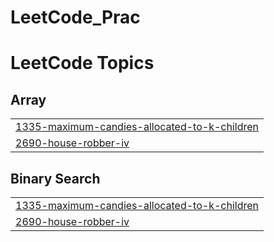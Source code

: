 # LeetCode_Prac
<!---LeetCode Topics Start-->
# LeetCode Topics
## Array
|  |
| ------- |
| [1335-maximum-candies-allocated-to-k-children](https://github.com/Aditya-Ingale/LeetCode_Prac/tree/master/1335-maximum-candies-allocated-to-k-children) |
| [2690-house-robber-iv](https://github.com/Aditya-Ingale/LeetCode_Prac/tree/master/2690-house-robber-iv) |
## Binary Search
|  |
| ------- |
| [1335-maximum-candies-allocated-to-k-children](https://github.com/Aditya-Ingale/LeetCode_Prac/tree/master/1335-maximum-candies-allocated-to-k-children) |
| [2690-house-robber-iv](https://github.com/Aditya-Ingale/LeetCode_Prac/tree/master/2690-house-robber-iv) |
<!---LeetCode Topics End-->